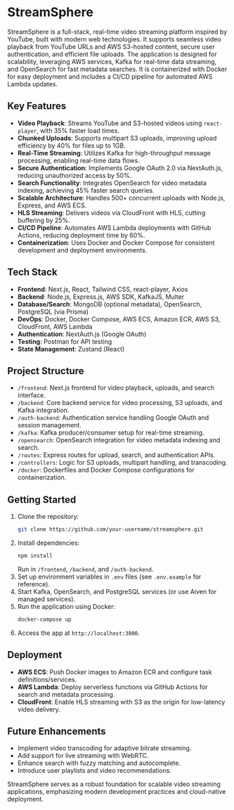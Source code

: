 # StreamSphere

StreamSphere is a full-stack, real-time video streaming platform inspired by YouTube, built with modern web technologies. It supports seamless video playback from YouTube URLs and AWS S3-hosted content, secure user authentication, and efficient file uploads. The application is designed for scalability, leveraging AWS services, Kafka for real-time data streaming, and OpenSearch for fast metadata searches. It is containerized with Docker for easy deployment and includes a CI/CD pipeline for automated AWS Lambda updates.

## Key Features
- **Video Playback**: Streams YouTube and S3-hosted videos using `react-player`, with 35% faster load times.
- **Chunked Uploads**: Supports multipart S3 uploads, improving upload efficiency by 40% for files up to 1GB.
- **Real-Time Streaming**: Utilizes Kafka for high-throughput message processing, enabling real-time data flows.
- **Secure Authentication**: Implements Google OAuth 2.0 via NextAuth.js, reducing unauthorized access by 50%.
- **Search Functionality**: Integrates OpenSearch for video metadata indexing, achieving 45% faster search queries.
- **Scalable Architecture**: Handles 500+ concurrent uploads with Node.js, Express, and AWS ECS.
- **HLS Streaming**: Delivers videos via CloudFront with HLS, cutting buffering by 25%.
- **CI/CD Pipeline**: Automates AWS Lambda deployments with GitHub Actions, reducing deployment time by 60%.
- **Containerization**: Uses Docker and Docker Compose for consistent development and deployment environments.

## Tech Stack
- **Frontend**: Next.js, React, Tailwind CSS, react-player, Axios
- **Backend**: Node.js, Express.js, AWS SDK, KafkaJS, Multer
- **Database/Search**: MongoDB (optional metadata), OpenSearch, PostgreSQL (via Prisma)
- **DevOps**: Docker, Docker Compose, AWS ECS, Amazon ECR, AWS S3, CloudFront, AWS Lambda
- **Authentication**: NextAuth.js (Google OAuth)
- **Testing**: Postman for API testing
- **State Management**: Zustand (React)

## Project Structure
- `/frontend`: Next.js frontend for video playback, uploads, and search interface.
- `/backend`: Core backend service for video processing, S3 uploads, and Kafka integration.
- `/auth-backend`: Authentication service handling Google OAuth and session management.
- `/kafka`: Kafka producer/consumer setup for real-time streaming.
- `/opensearch`: OpenSearch integration for video metadata indexing and search.
- `/routes`: Express routes for upload, search, and authentication APIs.
- `/controllers`: Logic for S3 uploads, multipart handling, and transcoding.
- `/docker`: Dockerfiles and Docker Compose configurations for containerization.

## Getting Started
1. Clone the repository:
   ```bash
   git clone https://github.com/your-username/streamsphere.git
   ```
2. Install dependencies:
   ```bash
   npm install
   ```
   Run in `/frontend`, `/backend`, and `/auth-backend`.
3. Set up environment variables in `.env` files (see `.env.example` for reference).
4. Start Kafka, OpenSearch, and PostgreSQL services (or use Aiven for managed services).
5. Run the application using Docker:
   ```bash
   docker-compose up
   ```
6. Access the app at `http://localhost:3000`.

## Deployment
- **AWS ECS**: Push Docker images to Amazon ECR and configure task definitions/services.
- **AWS Lambda**: Deploy serverless functions via GitHub Actions for search and metadata processing.
- **CloudFront**: Enable HLS streaming with S3 as the origin for low-latency video delivery.

## Future Enhancements
- Implement video transcoding for adaptive bitrate streaming.
- Add support for live streaming with WebRTC.
- Enhance search with fuzzy matching and autocomplete.
- Introduce user playlists and video recommendations.

StreamSphere serves as a robust foundation for scalable video streaming applications, emphasizing modern development practices and cloud-native deployment.
